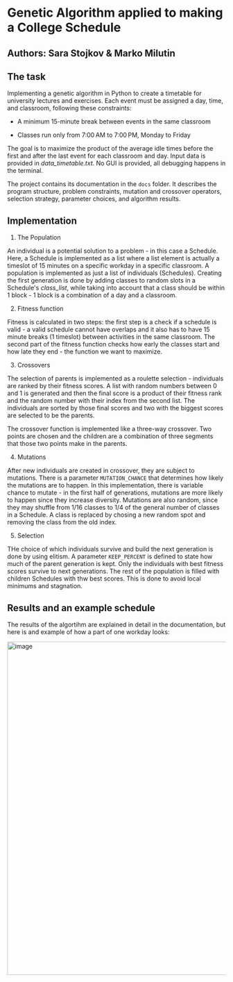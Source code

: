 # Genetic Algorithm applied to making a College Schedule

## Authors: Sara Stojkov & Marko Milutin

## The task
Implementing a genetic algorithm in Python to create a timetable for university lectures and exercises. Each event must be assigned a day, time, and classroom, following these constraints:

- A minimum 15-minute break between events in the same classroom

- Classes run only from 7:00 AM to 7:00 PM, Monday to Friday

The goal is to maximize the product of the average idle times before the first and after the last event for each classroom and day. Input data is provided in _data_timetable.txt_. No GUI is provided, all debugging happens in the terminal.

The project contains its documentation in the ```docs``` folder. It describes the program structure, problem constraints, mutation and crossover operators, selection strategy, parameter choices, and algorithm results.

## Implementation

1. The Population

An individual is a potential solution to a problem - in this case a Schedule. Here, a Schedule is implemented as a list where a list element is actually a timeslot of 15 minutes on a specific workday in a specific classroom. A population is implemented as just a list of individuals (Schedules). Creating the first generation is done by adding classes to random slots in a Schedule's _class_list_, while taking into account that a class should be within 1 block - 1 block is a combination of a day and a classroom.

2. Fitness function
   
Fitness is calculated in two steps: the first step is a check if a schedule is valid - a valid schedule cannot have overlaps and it also has to have 15 minute breaks (1 timeslot) between activities in the same classroom. The second part of the fitness function checks how early the classes start and how late they end - the function we want to maximize. 

3. Crossovers

The selection of parents is implemented as a roulette selection - individuals are ranked by their fitness scores. A list with random numbers between 0 and 1 is generated and then the final score is a product of their fitness rank and the random number with their index from the second list. The individuals are sorted by those final scores and two with the biggest scores are selected to be the parents. 

The crossover function is implemented like a three-way crossover. Two points are chosen and the children are a combination of three segments that those two points make in the parents. 

  
4. Mutations

After new individuals are created in crossover, they are subject to mutations. There is a parameter ```MUTATION_CHANCE``` that determines how likely the mutations are to happen. In this implementation, there is variable chance to mutate - in the first half of generations, mutations are more likely to happen since they increase diversity. Mutations are also random, since they may shuffle from 1/16 classes to 1/4 of the general number of classes in a Schedule. A class is replaced by chosing a new random spot and removing the class from the old index.

5. Selection

THe choice of which individuals survive and build the next generation is done by using elitism. A parameter ```KEEP_PERCENT``` is defined to state how much of the parent generation is kept. Only the individuals with best fitness scores survive to next generations. The rest of the population is filled with children Schedules with thw best scores. This is done to avoid local minimums and stagnation.

## Results and an example schedule

The results of the algortihm are explained in detail in the documentation, but here is and example of how a part of one workday looks:

<img width="1900" height="768" alt="image" src="https://github.com/user-attachments/assets/6a9b0009-4cd4-4d6c-aa6d-43d312d15844" />
